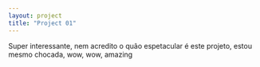 ```yaml
---
layout: project
title: "Project 01"
---
```

Super interessante, nem acredito o quão espetacular é este projeto, estou mesmo chocada, wow, wow, amazing